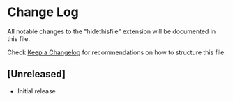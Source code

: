 # Change Log
All notable changes to the "hidethisfile" extension will be documented in this file.

Check [Keep a Changelog](http://keepachangelog.com/) for recommendations on how to structure this file.

## [Unreleased]
- Initial release